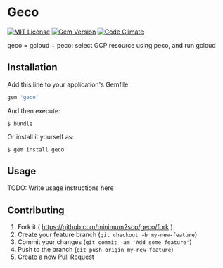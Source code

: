 # Geco

[![MIT License](http://img.shields.io/badge/license-MIT-blue.svg?style=flat)](LICENSE.txt)
[![Gem Version](https://badge.fury.io/rb/geco.svg)](http://badge.fury.io/rb/geco)
[![Code Climate](https://codeclimate.com/github/minimum2scp/geco/badges/gpa.svg)](https://codeclimate.com/github/minimum2scp/geco)

geco = gcloud + peco: select GCP resource using peco, and run gcloud

## Installation

Add this line to your application's Gemfile:

```ruby
gem 'geco'
```

And then execute:

    $ bundle

Or install it yourself as:

    $ gem install geco

## Usage

TODO: Write usage instructions here

## Contributing

1. Fork it ( https://github.com/minimum2scp/geco/fork )
2. Create your feature branch (`git checkout -b my-new-feature`)
3. Commit your changes (`git commit -am 'Add some feature'`)
4. Push to the branch (`git push origin my-new-feature`)
5. Create a new Pull Request
